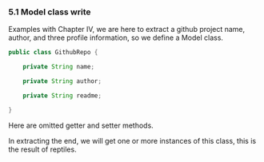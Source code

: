### 5.1 Model class write

Examples with Chapter IV, we are here to extract a github project name, author, and three profile information, so we define a Model class.

```java
public class GithubRepo {

    private String name;

    private String author;

    private String readme;

}
```

Here are omitted getter and setter methods.

In extracting the end, we will get one or more instances of this class, this is the result of reptiles.
